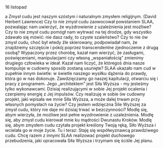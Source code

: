 16 listopad

a
Zmysł cudu
jest naszym szóstym i naturalnym zmysłem religijnym. (David Herbert Lawrence)
 Czy to nie zmysł cudu zaowocował powstaniem SLAA, pozwalając nam uwierzyć, że wyzdrowienie z uzależnienia jest możliwe? Czy to nie zmysł cudu pomógł nam wytrwać na tej drodze, gdy wszystko zdawało się mówić: nie dasz rady, to czyste szaleństwo? Czy to nie ów zmysł cudu, choć był wtedy źle skierowany, podpowiadał nam, że znajdziemy szczęście i pokój poprzez transcendentne zjednoczenie z drugą osobą? Wypaczony przez chorobę, kazał nam wierzyć, że zasługami, poświęceniami, manipulacjami czy własną „wspaniałością” zmienimy drugiego człowieka w ideał. Kazał nam liczyć, że któregoś dnia nasze kompulsje w cudowny sposób zostaną usunięte? SLAA ukazało nam cud w zupełnie innym świetle: w świetle naszego wysiłku dążenia do prawdy, która go w nas dokonuje. Zawdzięczamy go naszej kapitulacji, otwarciu się i pracy z programem. Jego „architektem” jest Siła Wyższa - my jesteśmy tylko wykonawcami. Dzisiaj realizującymi w sobie Jej projekt ocalenia i czerpiemy energię z Jej impulsów.
 Czy realizuję w sobie ów cudowny projekt, jaki wpisała we mnie Siła Wyższa, a może dalej trwam przy własnych pomysłach na życie? Czy jestem wdzięczna Sile Wyższej za zmysł cudu, który nie daje mi dzisiaj trwać w bezczynności?
 Modlę się, abym wierzyła, że możliwe jest pełne wyzdrowienie z uzależnienia. Modlę się, aby zmysł cudu kierował mnie ku mądrości Dwunastu Kroków. Modlę się, abym zmysłem cudu czytała projekt kreślony Twoją ręką, Siło Wyższa i wcielała go w moje życie.
 Tu i teraz: Staję się współwyznawcą prawdziwego cudu. Chcę razem z innymi SLAA realizować projekt duchowego przebudzenia, jaki opracowała Siła Wyższa i trzymam się ściśle Jej planu.
